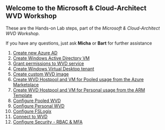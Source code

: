 ## Welcome to the Microsoft & Cloud-Architect WVD Workshop

These are the Hands-on Lab steps, part of the *Microsoft & Cloud-Architect WVD Workshop*.

If you have any questions, just ask **Micha** or **Bart** for further assistance

1. [Create new Azure AD](/MicrosoftWVDWorkshop/1.%20Create%20Azure%20AD)
2. [Create Windows Active Directory VM](/MicrosoftWVDWorkshop/2.%20Create%20Windows%20Active%20Directory%20VM)
3. [Grant permissions to WVD service](/MicrosoftWVDWorkshop/3.%20Grant%20permissions%20to%20Windows%20Virtual%20Desktop)
4. [Create Windows Virtual Desktop tenant](/MicrosoftWVDWorkshop/4.%20Create%20Windows%20Virtual%20Desktop%20tenant)
5. [Create custom WVD image](/MicrosoftWVDWorkshop/5.%20Create%20custom%20WVD%20image)
6. [Create WVD Hostpool and VM for Pooled usage from the Azure Marketplace](/MicrosoftWVDWorkshop/6.%20Create%20WVD%20Hostpool%20and%20VM%20for%20Pooled%20usage)
7. [Create WVD Hostpool and VM for Personal usage from the ARM Template](/MicrosoftWVDWorkshop/7.%20Create%20WVD%20Hostpool%20and%20VM%20for%20Personal%20usage/)
8. [Configure Pooled WVD](/MicrosoftWVDWorkshop/8.%20Configure%20Pooled%20WVD)
9. [Configure Personal WVD](/MicrosoftWVDWorkshop/9.%20Configure%20Personal%20WVD)
10. [Configure FSLogix](/MicrosoftWVDWorkshop/10.%20Configure%20FSLogix)
11. [Connect to WVD](/MicrosoftWVDWorkshop/11.%20Connect%20to%20WVD)
12. [Configure Security - RBAC & MFA](/MicrosoftWVDWorkshop/12.%20Configure%20Security%20-%20RBAC%20%26%20MFA)

<script type="text/javascript">
    setTimeout(function() { 
            document.getElementById("sidebar").style.display = "none";
            var x = document.getElementsByClassName('inner'); 
            x[0].style.width = "90%";
            var x = document.getElementsByTagName('h1'); 
            x[0].style.width = "90%";
            x[0].style.textAlign = "center"
            x[0].innerHTML = "Microsoft & Cloud-Architect WVD Workshop"
        }, 250);
</script>